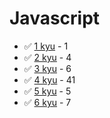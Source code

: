 # Javascript
* :white_check_mark: [1 kyu](/codewars/solutions/javascript/1%20kyu) - 1
* :white_check_mark: [2 kyu](/codewars/solutions/javascript/2%20kyu) - 4
* :white_check_mark: [3 kyu](/codewars/solutions/javascript/3%20kyu) - 6
* :white_check_mark: [4 kyu](/codewars/solutions/javascript/4%20kyu) - 41
* :white_check_mark: [5 kyu](/codewars/solutions/javascript/5%20kyu) - 5
* :white_check_mark: [6 kyu](/codewars/solutions/javascript/6%20kyu) - 7